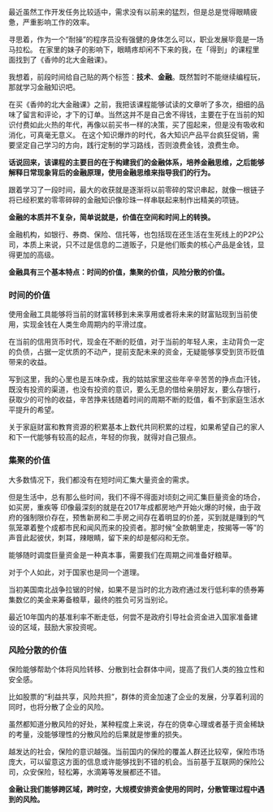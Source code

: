 最近虽然工作开发任务比较适中，需求没有以前来的猛烈，但是总是觉得眼睛疲惫，严重影响工作的效率。

寻思着，作为一个“耐操”的程序员没有强健的身体怎么可以，职业发展毕竟是一场马拉松。
在家里的妹子的影响下，眼睛疼却闲不下来的我，在「得到」的课程里面找到了《香帅的北大金融课》。

我想着，前段时间给自己贴的两个标签：**技术**、**金融**。既然暂时不能继续编程玩，那就学习金融知识吧。

在买《香帅的北大金融课》之前，我把该课程能够试读的文章听了多次，细细的品味了留言和评论，才下的订单。当然这并不是自己舍不得钱，主要在于在当前的知识付费如此火热的年代，再像以前买书一样的决策，买了囤起来，但是没有吸收和消化，可真毫无意义。
在这个知识爆炸的时代，各大知识产品平台疯狂促销，需要坚定自己学习的方向，践行定制的学习路线，否则浪费金钱，浪费生命。

**话说回来，该课程的主要目的在于构建我们的金融体系，培养金融思维，之后能够解释日常现象背后的金融原理，使用金融思维来指导我们的行为。**

跟着学习了一段时间，最大的收获就是逐渐将以前零碎的常识串起，就像一根链子将已经积累的零零碎碎的金融知识像珍珠一样串联起来制作出精美的项链。

**金融的本质并不复杂，简单说就是，价值在空间和时间上的转换。**

金融机构，如银行、券商、保险、信托等，也包括现在还生活在生死线上的P2P公司，本质上来说，只不过是信息的二道贩子，只是他们贩卖的核心产品是金钱，显得更加的高级。

**金融具有三个基本特点：时间的价值，集聚的价值，风险分散的价值。**

### 时间的价值

使用金融工具能够将当前的财富转移到未来享用或者将未来的财富贴现到当前使用，实现金钱在人类生命周期内的平滑过度。

在当前的信用货币时代，现金在不断的贬值，对于当前的年轻人来，主动背负一定的负债，占据一定优质的不动产，提前支配未来的资金，无疑能够享受到货币贬值带来的收益。

写到这里，我的心里也是五味杂成，我的姑姑家里这些年辛辛苦苦的挣点血汗钱，既没有投资的渠道，也没有投资的意识，要么无息的借给亲朋好友，要么存银行，获取少的可怜的收益，辛苦挣来钱随着时间的周期不断的贬值，看不到家庭生活水平提升的希望。

关于家庭财富和教育资源的积累基本上数代共同积累的过程，如果希望自己的家人和下一代能够有较高的起点，年轻的你我，就得对自己狠点。

### 集聚的价值
大多数情况下，我们都没有在短时间汇集大量资金的需求。

但是生活中，总有那么些时间，我们不得不得面对顷刻之间汇集巨量资金的场合，如买房，重疾等
印像最深刻的就是在2017年成都房地产开始火爆的时候，由于政府的强制限价存在，预售新房和二手房之间存在着明显的价差，买到就是赚到的气氛笼罩着整个成都市民和闻风而来的投资者。那时候“全款朝里走，按揭等一等”的声音此起彼伏，刺耳，辣眼睛，留下来的却是郁闷和无奈。

能够随时调度巨量资金是一种真本事，需要我们在周期之间准备好粮草。

对于个人如此，对于国家也是同一个道理。

当初美国南北战争拉锯的时候，如果不是当时的北方政府通过发行低利率的债券筹集数亿的美金来筹备粮草，最终的胜负可另当别论。

最近10年国内的基准利率不断走低，何尝不是政府引导社会资金进入国家准备建设的区域，鼓励大家投资呢。

### 风险分散的价值
保险能够帮助个体将风险转移、分散到社会群体中间，提高了我们人类的独立性和安全感。

比如股票的“利益共享，风险共担”，群体的资金加速了企业的发展，分享着利润的同时，也将分散了企业的风险。

虽然都知道分散风险的好处，某种程度上来说，存在的侥幸心理或者基于资金稀缺的考量，没能够理性的分散风险的后果就是惨重的损失。

越发达的社会，保险的意识越强。当前国内的保险的覆盖人群还比较窄，保险市场庞大，可以留意这方面的信息或许能够找到不错的机会。当前基于互联网的保险公司，众安保险，轻松筹，水滴筹等发展都还不错。

**金融让我们能够跨区域，跨时空，大规模安排资金使用的同时，分散管理过程中遇到的风险。**
